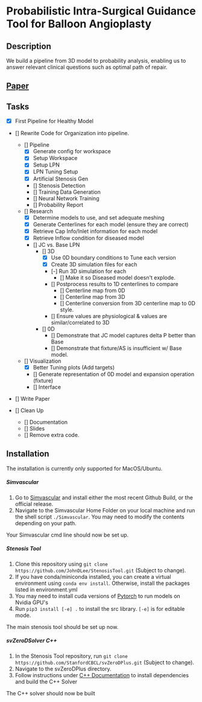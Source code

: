 # Probabilistic Intra-Surgical Guidance Tool for Balloon Angioplasty


## Description

We build a pipeline from 3D model to probability analysis, enabling us to answer relevant clinical questions such as optimal path of repair.

## [Paper](NULL)

## Tasks

- [x] First Pipeline for Healthy Model

- [] Rewrite Code for Organization into pipeline.
    - [] Pipeline
        - [x] Generate config for workspace
        - [x] Setup Workspace
        - [x] Setup LPN 
        - [x] LPN Tuning Setup
        - [x] Artificial Stenosis Gen
        - [] Stenosis Detection
        - [] Training Data Generation
        - [] Neural Network Training
        - [] Probability Report
    - [] Research
        - [x] Determine models to use, and set adequate meshing
        - [x] Generate Centerlines for each model (ensure they are correct)
        - [x] Retrieve Cap Info/Inlet information for each model
        - [x] Retrieve Inflow condition for diseased model
        - [] JC vs. Base LPN
            - [] 3D
                - [x] Use 0D boundary conditions to Tune each version
                - [x] Create 3D simulation files for each
                - [-] Run 3D simulation for each
                    - [] Make it so Diseased model doesn't explode.
                - [] Postprocess results to 1D centerlines to compare
                    - [] Centerline map from 0D
                    - [] Centerline map from 3D
                    - [] Centerline conversion from 3D centerline map to 0D style.
                - [] Ensure values are physiological & values are similar/correlated to 3D
            - [] 0D
                - [] Demonstrate that JC model captures delta P better than Base
                - [] Demonstrate that fixture/AS is insufficient w/ Base model.
    - [] Visualization
        - [x] Better Tuning plots (Add targets)
        - [] Generate representation of 0D model and expansion operation (fixture)
        - [] Interface

- [] Write Paper
- [] Clean Up
    - [] Documentation
    - [] Slides
    - [] Remove extra code.


## Installation

The installation is currently only supported for MacOS/Ubuntu.

##### Simvascular

1. Go to [Simvascular](https://github.com/SimVascular/SimVascular) and install either the most recent Github Build, or the official release.
2. Navigate to the Simvascular Home Folder on your local machine and run the shell script `./Simvascular`. You may need to modify the contents depending on your path.

Your Simvascular cmd line should now be set up.

##### Stenosis Tool

1. Clone this repository using `git clone https://github.com/JohnDLee/StenosisTool.git` (Subject to change).
2. If you have conda/miniconda installed, you can create a virtual environment using `conda env install`. Otherwise, install the packages listed in environment.yml
3. You may need to install cuda versions of [Pytorch](https://pytorch.org/get-started/locally/) to run models on Nvidia GPU's
4. Run `pip3 install [-e] .` to install the src library. `[-e]` is for editable mode.

The main stenosis tool should be set up now.

##### svZeroDSolver C++

1. In the Stenosis Tool repository, run `git clone https://github.com/StanfordCBCL/svZeroDPlus.git` (Subject to change).
2. Navigate to the svZeroDPlus directory.
3. Follow instructions under [C++ Documentation](https://stanfordcbcl.github.io/svZeroDPlus/cpp/) to install dependencies and build the C++ Solver

The C++ solver should now be built